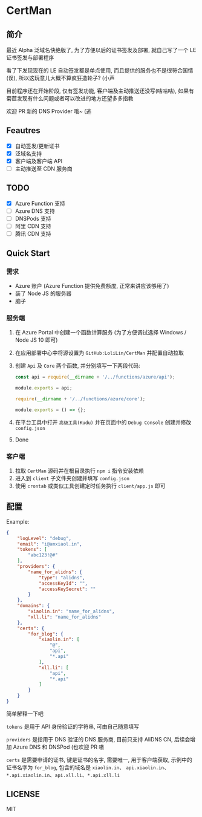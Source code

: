 # CertMan

## 简介

最近 Alpha 泛域名快绝版了, 为了方便以后的证书签发及部署, 就自己写了一个 LE 证书签发与部署程序

看了下发现现在的 LE 自动签发都是单点使用, 而且提供的服务也不是很符合国情(误), 所以这玩意儿大概不算疯狂造轮子? (小声

目前程序还在开始阶段, 仅有签发功能, ~~客户端及~~主动推送还没写(咕咕咕), 如果有菊苣发现有什么问题或者可以改进的地方还望多多指教

欢迎 PR 新的 DNS Provider 哦~ (逃

## Feautres

- [x] 自动签发/更新证书
- [x] 泛域名支持
- [x] 客户端及客户端 API
- [ ] 主动推送至 CDN 服务商

## TODO

- [x] Azure Function 支持
- [ ] Azure DNS 支持
- [ ] DNSPods 支持
- [ ] 阿里 CDN 支持
- [ ] 腾讯 CDN 支持

## Quick Start

### 需求
- Azure 账户 (Azure Function 提供免费额度, 正常来讲应该够用了)
- 装了 Node JS 的服务器
- 脑子

### 服务端

1. 在 Azure Portal 中创建一个函数计算服务 (为了方便调试选择 Windows / Node JS 10 即可)
2. 在应用部署中心中将源设置为 `GitHub:LoliLin/CertMan` 并配置自动拉取
3. 创建 `Api` 及 `Core` 两个函数, 并分别填写一下两段代码:
    ```JavaScript
    const api = require(__dirname + '/../functions/azure/api');

    module.exports = api;
    ```

    ```JavaScript
    require(__dirname + '/../functions/azure/core');

    module.exports = () => {};
    ```

4. 在平台工具中打开 `高级工具(Kudu)` 并在页面中的 `Debug Console` 创建并修改 `config.json`
5. Done

### 客户端

1. 拉取 `CertMan` 源码并在根目录执行 `npm i` 指令安装依赖
2. 进入到 `client` 子文件夹创建并填写 `config.json`
3. 使用 `crontab` 或类似工具创建定时任务执行 `client/app.js` 即可

## 配置

Example:
```JSON
{
    "logLevel": "debug",
    "email": "i@amxiaol.in",
    "tokens": [
        "abc123!@#"
    ],
    "providers": {
        "name_for_alidns": {
            "type": "alidns",
            "accessKeyId": "",
            "accessKeySecret": ""
        }
    },
    "domains": {
        "xiaolin.in": "name_for_alidns",
        "xll.li": "name_for_alidns"
    },
    "certs": {
        "for_blog": {
            "xiaolin.in": [
                "@",
                "api",
                "*.api"
            ],
            "xll.li": [
                "api",
                "*.api"
            ]
        }
    }
}
```
简单解释一下吧

`tokens` 是用于 API 身份验证的字符串, 可由自己随意填写

`providers` 是指用于 DNS 验证的 DNS 服务商, 目前只支持 AliDNS CN, 后续会增加 Azure DNS 和 DNSPod (也欢迎 PR 嗷

`certs` 是需要申请的证书, 键是证书的名字, 需要唯一, 用于客户端获取, 示例中的证书名字为 `for_blog`, 包含的域名是 `xiaolin.in`、 `api.xiaolin.in`、`*.api.xiaolin.in`、`api.xll.li`、`*.api.xll.li` 

## LICENSE

MIT